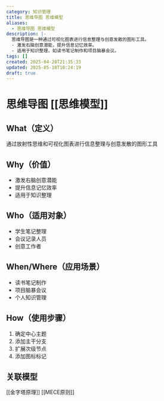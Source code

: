 ```yaml
---
category: 知识管理
title: 思维导图 思维模型
aliases:
  - 思维导图 思维模型
description: |-
  思维导图是一种通过可视化图表进行信息整理与创意发散的图形工具。
  - 激发右脑创意潜能，提升信息记忆效率。
  - 适用于知识整理，如读书笔记制作和项目脑暴会议。
tags: []
created: 2025-04-28T21:35:33
updated: 2025-05-18T10:24:19
draft: true
---
```


# 思维导图 [[思维模型]]

## What（定义）
通过放射性思维和可视化图表进行信息整理与创意发散的图形工具

## Why（价值）
- 激发右脑创意潜能
- 提升信息记忆效率
- 适用于知识整理

## Who（适用对象）
- 学生笔记整理
- 会议记录人员
- 创意工作者

## When/Where（应用场景）
- 读书笔记制作
- 项目脑暴会议
- 个人知识管理

## How（使用步骤）
1. 确定中心主题
2. 添加主干分支
3. 扩展次级节点
4. 添加图标标记

## 关联模型
[[金字塔原理]] [[MECE原则]]
